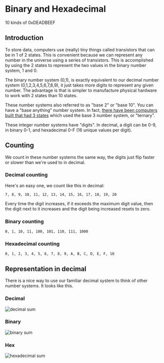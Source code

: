 # Binary and Hexadecimal

10 kinds of 0xDEADBEEF

## Introduction

To store data, computers use (really) tiny things called transistors that can
be in 1 of 2 states. This is convenient because we can represent any
number in the universe using a series of transistors. This is
accomplished by using the 2 states to represent the two values in the binary
number system, 1 and 0.

The binary number system (0,1), is exactly equivalent to our
decimal number system (0,1,2,3,4,5,6,7,8,9), it just takes more digits to
represent any given number. The advantage is that is simpler to
manufacture physical hardware to work with 2 states than 10
states.

These number systems also referred to as "base 2" or "base 10". You can have
a "base anything" number system. In fact,
[there have been computers built that had 3 states](https://en.wikipedia.org/wiki/Ternary_computer)
which used the base 3 number system, or "ternary".

These integer number systems have "digits". In decimal, a digit can be 0-9, in
binary 0-1, and hexadecimal 0-F (16 unique values per digit).

## Counting

We count in these number systems the same way, the digits just flip
faster or slower than we're used to in decimal.

### Decimal counting

Here's an easy one, we count like this in decimal:

`7, 8, 9, 10, 11, 12, 13, 14, 15, 16, 17, 18, 19, 20`

Every time the digit increases, if it exceeds the maximum digit value, then
the digit next to it increases and the digit being increased resets to
zero.

### Binary counting

`0, 1, 10, 11, 100, 101, 110, 111, 1000`

### Hexadecimal counting

`0, 1, 2, 3, 4, 5, 6, 7, 8, 9, A, B, C, D, E, F, 10`

## Representation in decimal

There is a nice way to use our familiar decimal system to think of other
number systems. It looks like this.

### Decimal

![decimal sum](http://ironboard-curriculum-content.s3.amazonaws.com/web-development/binary-and-hexadecimal/decimal_sum.gif)

### Binary

![binary sum](http://ironboard-curriculum-content.s3.amazonaws.com/web-development/binary-and-hexadecimal/binary_sum.gif)

### Hex

![hexadecimal sum](http://ironboard-curriculum-content.s3.amazonaws.com/web-development/binary-and-hexadecimal/hexadecimal_sum.gif)


